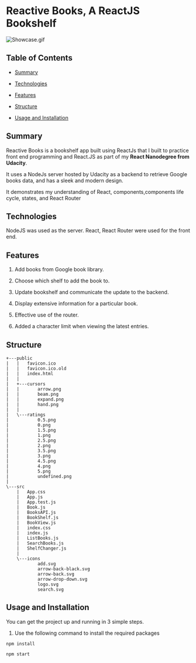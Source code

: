 # Reactive Books, A ReactJS Bookshelf

![Showcase.gif](/Showcase.gif)

## Table of Contents

* [Summary](#Summary)

* [Technologies](#Technologies)

* [Features](#Features)

* [Structure](#Structure)

* [Usage and Installation](#usage-and-installation)

## Summary

Reactive Books is a bookshelf app built using ReactJs that I built to practice front end programming and React.JS as part of my **React Nanodegree from Udacity**.

It uses a NodeJs server hosted by Udacity as a backend to retrieve Google books data, and has a sleek and modern design.

It demonstrates my understanding of React, components,components life cycle, states, and React Router 

## Technologies

NodeJS was used as the server.
React, React Router were used for the front end.


## Features

1. Add books from Google book library.

2. Choose which shelf to add the book to.

3. Update bookshelf and communicate the update to the backend.

4. Display extensive information for a particular book.

5. Effective use of the router.

6. Added a character limit when viewing the latest entries.

## Structure 
```
+---public
|   |   favicon.ico
|   |   favicon.ico.old
|   |   index.html
|   |   
|   +---cursors
|   |       arrow.png
|   |       beam.png
|   |       expand.png
|   |       hand.png
|   |       
|   \---ratings
|           0.5.png
|           0.png
|           1.5.png
|           1.png
|           2.5.png
|           2.png
|           3.5.png
|           3.png
|           4.5.png
|           4.png
|           5.png
|           undefined.png
|           
\---src
    |   App.css
    |   App.js
    |   App.test.js
    |   Book.js
    |   BooksAPI.js
    |   BookShelf.js
    |   BookView.js
    |   index.css
    |   index.js
    |   ListBooks.js
    |   SearchBooks.js
    |   ShelfChanger.js
    |   
    \---icons
            add.svg
            arrow-back-black.svg
            arrow-back.svg
            arrow-drop-down.svg
            logo.svg
            search.svg

```

## Usage and Installation

You can get the project up and running in 3 simple steps.

1. Use the following command to install the required packages
```
npm install
```
```
npm start
```
